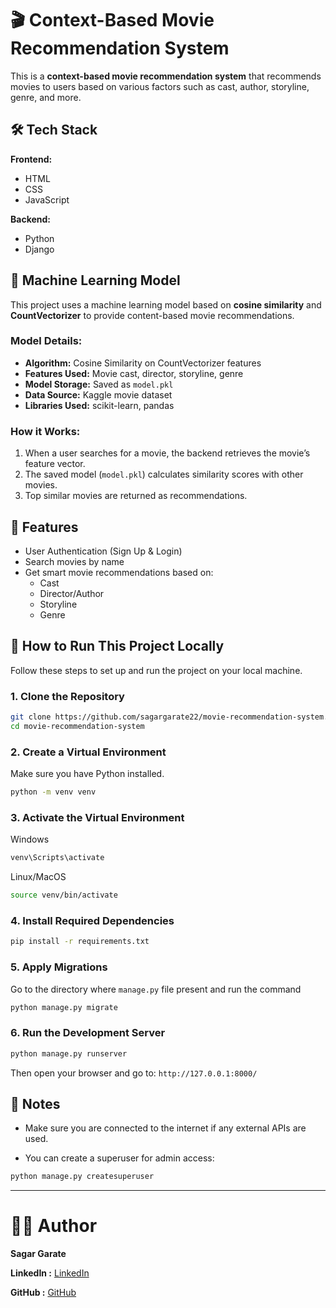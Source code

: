 # 🎬 Context-Based Movie Recommendation System

This is a **context-based movie recommendation system** that recommends movies to users based on various factors such as cast, author, storyline, genre, and more.

## 🛠️ Tech Stack

**Frontend:**
- HTML
- CSS
- JavaScript

**Backend:**
- Python
- Django

## 🤖 Machine Learning Model

This project uses a machine learning model based on **cosine similarity** and **CountVectorizer** to provide content-based movie recommendations.

### Model Details:
- **Algorithm:** Cosine Similarity on CountVectorizer features
- **Features Used:** Movie cast, director, storyline, genre
- **Model Storage:** Saved as `model.pkl`
- **Data Source:** Kaggle movie dataset
- **Libraries Used:** scikit-learn, pandas

### How it Works:
1. When a user searches for a movie, the backend retrieves the movie’s feature vector.
2. The saved model (`model.pkl`) calculates similarity scores with other movies.
3. Top similar movies are returned as recommendations.

## 🔐 Features

- User Authentication (Sign Up & Login)
- Search movies by name
- Get smart movie recommendations based on:
  - Cast
  - Director/Author
  - Storyline
  - Genre

## 🚀 How to Run This Project Locally

Follow these steps to set up and run the project on your local machine.

### 1. Clone the Repository
```bash
git clone https://github.com/sagargarate22/movie-recommendation-system.git
cd movie-recommendation-system
```

### 2. Create a Virtual Environment
Make sure you have Python installed.
```bash
python -m venv venv
```

### 3. Activate the Virtual Environment
Windows
```bash
venv\Scripts\activate
```
Linux/MacOS
```bash
source venv/bin/activate
```
### 4. Install Required Dependencies
```bash
pip install -r requirements.txt
```

### 5. Apply Migrations
Go to the directory where `manage.py` file present and run the command
```bash
python manage.py migrate
```
### 6. Run the Development Server
```bash
python manage.py runserver
```
Then open your browser and go to:
`http://127.0.0.1:8000/`



## 📝 Notes
 - Make sure you are connected to the internet if any external APIs are used.

 - You can create a superuser for admin access:

```bash
python manage.py createsuperuser
```

---
# 🙋‍♂️ Author
**Sagar Garate**

**LinkedIn :** [LinkedIn](https://www.linkedin.com/in/sagar-garate-3573ab233)

**GitHub :** [GitHub](https://github.com/sagargarate22)